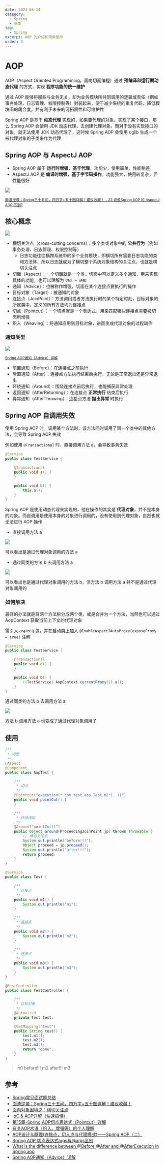 ```yaml
---
date: 2024-06-14
category:
  - Spring
  - 框架
tag:
  - Spring
excerpt: AOP 的介绍和简单使用
order: 3
---
```


# AOP

AOP（Aspect Oriented Programming，面向切面编程）通过 **预编译和运行期动态代理** 的方式，实现 **程序功能的统一维护**

通过 AOP 能够将那些与业务无关，却为业务模块所共同调用的逻辑或责任（例如事务处理、日志管理、权限控制等）封装起来，便于减少系统的重复代码，降低模块间的耦合度，并有利于未来的可拓展性和可维护性

Spring AOP 是基于 **动态代理** 实现的，如果要代理的对象，实现了某个接口，那么 Spring AOP 会使用 JDK 动态代理，去创建代理对象，而对于没有实现接口的对象，就无法使用 JDK 动态代理了，这时候 Spring AOP 会使用 cglib 生成一个被代理对象的子类来作为代理

## Spring AOP 与 AspectJ AOP

- Spring AOP 属于 **运行时增强**，**基于代理**，功能少，使用简单，性能稍差
- AspectJ AOP 是 **编译时增强**，**基于字节码操作**，功能强大，使用较复杂，但性能很好

![](./md.assets/aop_aspect.png)

<small>[面渣逆袭：Spring三十五问，四万字+五十图详解！建议收藏！ - 22.说说Spring AOP 和 AspectJ AOP 区别?](https://mp.weixin.qq.com/s/Y17S85ntHm_MLTZMJdtjQQ)</small>

## 核心概念

![](./md.assets/aop.png)

- 横切关注点（cross-cutting concerns）：多个类或对象中的 **公共行为**（例如事务处理、日志管理、权限控制等）
  - 日志功能往往横跨系统中的多个业务模块，即横切所有需要日志功能的类和方法体，所以日志就成为了横切整个系统对象结构的关注点，也就是横切关注点
- 切面（Aspect）：一个切面就是一个类，切面中可以定义多个通知，用来实现具体的功能，也可以理解为 `切点 + 通知`
- 通知（Advice）：也被称作增强，切面在某个连接点要执行的操作
- 目标对象（Target）：被通知的对象
- 连接点（JoinPoint）：方法调用或者方法执行时的某个特定时刻，目标对象的所属类中，定义的所有方法均为连接点
- 切点（Pointcut）：一个切点就是一个表达式，用来匹配哪些连接点需要被切面所增强
- 织入（Weaving）：将通知应用到目标对象，进而生成代理对象的过程动作

### 通知类型

![](./md.assets/advice.png)

<small>[Spring AOP通知（Advice）详解](https://developer.aliyun.com/article/928943)</small>

- 前置通知（Before）：在连接点之前执行
- 后置通知（After）：连接点方法执行结束后执行，无论是正常退出还是异常退出
- 环绕通知（Around）：围绕连接点前后执行，也能捕获异常处理
- 返回通知（AfterReturning）：在连接点 **正常执行** 结束后执行
- 异常通知（AfterThrowing）：连接点方法 **抛出异常** 时执行

## Spring AOP 自调用失效

使用 Spring AOP 时，调用某个方法时，该方法同时调用了同一个类中的其他方法，会导致 Spring AOP 失效

例如使用 `@Transactional` 时，直接调用方法 a，会导致事务失效

```java
@Service
public class TestService {

    @Transactional
    public void a() {
    }

    public void b() {
        this.a();
    }
}
```

Spring AOP 是使用动态代理来实现的，他在操作的其实是 **代理对象**，并不是本身的对象。而自调用是使用本身的对象进行调用的，没有使用到代理对象，自然也就无法进行 AOP 操作

- 直接调用方法 a

![](./md.assets/a.png)

可以看出是通过代理对象调用的方法 a

- 通过同类的方法 b 去调用方法 a

![](./md.assets/b.png)

可以看出也是通过代理对象调用的方法 b，但方法 b 调用方法 a 并不是通过代理对象调用的

### 如何解决

最好的办法就是将两个方法拆分成两个类，或是合并为一个方法，当然也可以通过 AopContext 获取当前上下文的代理对象

需引入 aspectj 包，并在启动类上加入 `@EnableAspectJAutoProxy(exposeProxy = true)` 注解

```java
@Service
public class TestService {

    @Transactional
    public void a() {
    }

    public void b() {
        ((TestService) AopContext.currentProxy()).a();
    }
}
```

通过同类的方法 b 去调用方法 a

![](./md.assets/c.png)

方法 b 调用方法 a 也变成了通过代理对象调用了

## 使用

```java
/**
 * 切面
 */
@Aspect
@Component
public class AopTest {

    /**
     * 切点
     */
    @Pointcut("execution(* com.test.aop.Test.m2*(..))")
    public void pointCut() {
    }

    /**
     * 环绕通知
     */
    @Around("pointCut()")
    public Object around(ProceedingJoinPoint jp) throws Throwable {
        // 横切关注点
        System.out.println("before!!!");
        Object proceed = jp.proceed();
        System.out.println("after!!!");
        return proceed;
    }
}
```

```java
@Service
public class Test {

    /**
     * 连接点
     */
    public void m1() {
        System.out.println("m1");
    }

    /**
     * 连接点
     */
    public void m2() {
        System.out.println("m2");
    }

    /**
     * 连接点
     */
    public void m3() {
        System.out.println("m3");
    }
}
```

```java
@RestController
public class TestController {

    /**
     * 目标对象
     */
    @Autowired
    private Test test;

    @GetMapping("test")
    public String test() {
        test.m1();
        test.m2();
        test.m3();
        return "done";
    }
}
```

> m1
before!!!
m2
after!!!
m3

## 参考

- [Spring常见面试题总结](https://javaguide.cn/system-design/framework/spring/spring-knowledge-and-questions-summary.html)
- [面渣逆袭：Spring三十五问，四万字+五十图详解！建议收藏！](https://mp.weixin.qq.com/s/Y17S85ntHm_MLTZMJdtjQQ)
- [面向对象困境之：横切关注点](https://juejin.cn/post/6844904017340940296)
- [IoC & AOP详解（快速搞懂）](https://javaguide.cn/system-design/framework/spring/ioc-and-aop.html)
- [第15章-Spring AOP切点表达式（Pointcut）详解](https://blog.csdn.net/weixin_43793874/article/details/124753521)
- [有关AOP术语（织入、增强等）的个人理解](https://blog.csdn.net/qq_26558047/article/details/115601666)
- [AOP设计与原理(连接点，切入点与代理模式)——Spring AOP（二）](https://blog.csdn.net/qq_34598667/article/details/83352227)
- [Spring AOP 切点表达式args与@args区别](https://blog.csdn.net/qq_19922839/article/details/117412231)
- [What is the difference between @Before @After and @AfterExecution in Spring aop](https://stackoverflow.com/questions/31294698/what-is-the-difference-between-before-after-and-afterexecution-in-spring-aop)
- [Spring AOP通知（Advice）详解](https://developer.aliyun.com/article/928943)
